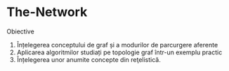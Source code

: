 # The-Network

Obiective
1. Înțelegerea conceptului de graf și a modurilor de parcurgere aferente
2. Aplicarea algoritmilor studiați pe topologie graf într-un exemplu practic
3. Înțelegerea unor anumite concepte din reţelistică.
